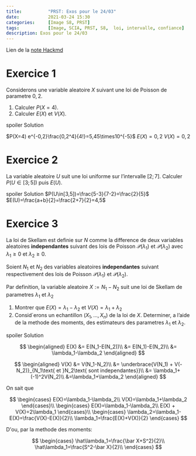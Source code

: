```yaml
---
title:          "PRST: Exos pour le 24/03"
date:           2021-03-24 15:30
categories:     [Image S8, PRST]
tags:           [Image, SCIA, PRST, S8,  loi, intervalle, confiance]
description: Exos pour le 24/03
---
```

Lien de la [note Hackmd](https://hackmd.io/@lemasymasa/r1Cp1JYEd)

# Exercice 1

Considerons une variable aleatoire $X$ suivant une loi de Poisson de parametre $0, 2$.
1. Calculer $P(X = 4)$.
2. Calculer $E(X)$ et $V(X)$.

</div>spoiler Solution

$P(X=4) e^{-0,2}\frac{0,2^4}{4!}=5,45\times10^{-5}$
$E(X)=0,2$
$V(X)=0,2$
</div>

# Exercice 2
La variable aleatoire $U$ suit une loi uniforme sur l’intervalle $[2; 7]$. Calculer $P(U \in [3; 5])$ puis $E(U)$.

</div>spoiler Solution
$P(U\in[3,5])=\frac{5-3}{7-2}=\frac{2}{5}$
$E(U)=\frac{a+b}{2}=\frac{2+7}{2}=4,5$
</div>

# Exercice 3

La loi de Skellam est definie sur $N$ comme la difference de deux variables aleatoires **independantes** suivant des lois de Poisson $\mathcal P(\lambda_1)$ et $\mathcal P(\lambda_2)$ avec $\lambda_1 \ge 0$ et $\lambda_2 \ge 0$.

Soient $N_1$ et $N_2$ des variables aleatoires **independantes** suivant respectivement des lois de Poisson $\mathcal P(\lambda_1)$ et $\mathcal P(\lambda_2)$.

Par definition, la variable aleatoire $X := N_1 − N_2$ suit une loi de Skellam de parametres $\lambda_1$ et $\lambda_2$

1. Montrer que $E(X) = \lambda_1 − \lambda_2$ et $V(X) = \lambda_1 + \lambda_2$
2. Consid´erons un echantillon $(X_1, . . . , X_n)$ de la loi de $X$. Determiner, a l’aide de la methode des moments, des estimateurs des parametres $\lambda_1$ et $\lambda_2$.

</div>spoiler Solution

$$
\begin{aligned}
E(X) &= E(N_1-E(N_2))\\
&= E(N_1)-E(N_2)\\
&= \lambda_1-\lambda_2
\end{aligned}
$$

$$
\begin{aligned}
V(X) &= V(N_1-N_2)\\
&= \underbrace{V(N_1) + V(-N_2)}_{N_1\text{ et }N_2\text{ sont independantes}}\\
&= \lambda_1+(-1)^2V(N_2)\\
&=\lambda_1+\lambda_2
\end{aligned}
$$

On sait que

$$
\begin{cases}
E(X)=\lambda_1-\lambda_2\\
V(X)=\lambda_1+\lambda_2
\end{cases}\\
\begin{cases}
E(X)=\lambda_1-\lambda_2\\
E(X) + V(X)=2\lambda_1
\end{cases}\\
\begin{cases}
\lambda_2=\lambda_1-E(X)=\frac{V(X)-E(X)}{2}\\
\lambda_1=\frac{E(X)+V(X)}{2}
\end{cases}
$$

D'ou, par la methode des moments:

$$
\begin{cases}
\hat\lambda_1=\frac{\bar X+S^2}{2}\\
\hat\lambda_1=\frac{S^2-\bar X}{2}\\
\end{cases}
$$
</div>

